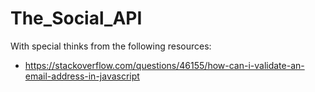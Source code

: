 # The_Social_API


With special thinks from the following resources:
- https://stackoverflow.com/questions/46155/how-can-i-validate-an-email-address-in-javascript